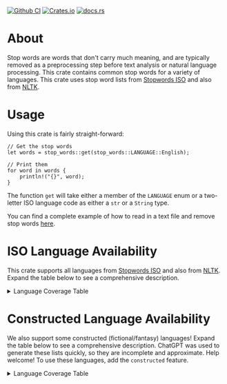[![Github CI](https://github.com/cmccomb/rust-stop-words/actions/workflows/tests.yml/badge.svg)](https://github.com/cmccomb/rust-stop-words/actions)
[![Crates.io](https://img.shields.io/crates/v/stop-words.svg)](https://crates.io/crates/stop-words)
[![docs.rs](https://img.shields.io/docsrs/stop-words/latest?logo=rust)](https://docs.rs/stop-words)
# About

Stop words are words that don't carry much meaning, and are typically removed as a preprocessing step before text
analysis or natural language processing. This crate contains common stop words for a variety of languages. This crate uses stop word
lists from [Stopwords ISO](https://github.com/stopwords-iso) and also from [NLTK](https://www.nltk.org/).

# Usage
Using this crate is fairly straight-forward: 
```rust, ignore
// Get the stop words
let words = stop_words::get(stop_words::LANGUAGE::English);

// Print them
for word in words {
    println!("{}", word);
}
```
The function ``get`` will take either a member of the `LANGUAGE` enum or a two-letter ISO language code as either a `str` or a `String` type.

You can find a complete example of how to read in a text file and remove stop words [here](https://github.com/cmccomb/rust-stop-words/blob/master/examples/remove_stop_words_with_regex.rs).


# ISO Language Availability
This crate supports all languages from [Stopwords ISO](https://github.com/stopwords-iso) and also from [NLTK](https://www.nltk.org/). Expand the table below to see a comprehensive description.
<details>
    <summary>Language Coverage Table</summary>

| ISO 639-1 Code | Language                                                                         | Stopwords ISO | NLTK |
|----------------|----------------------------------------------------------------------------------|---------------|------|
| aa             | Afar                                                                             |               |      |
| ab             | Abkhazian                                                                        |               |      |
| af             | Afrikaans                                                                        | ✓             |      |
| ak             | Akan                                                                             |               |      |
| sq             | Albanian                                                                         |               |      |
| am             | Amharic                                                                          |               |      |
| ar             | Arabic                                                                           | ✓             | ✓    |
| an             | Aragonese                                                                        |               |      |
| hy             | Armenian                                                                         | ✓             |      |
| as             | Assamese                                                                         |               |      |
| av             | Avaric                                                                           |               |      |
| ae             | Avestan                                                                          |               |      |
| ay             | Aymara                                                                           |               |      |
| az             | Azerbaijani                                                                      |               | ✓    |
| ba             | Bashkir                                                                          |               |      |
| bm             | Bambara                                                                          |               |      |
| eu             | Basque                                                                           | ✓             |      |
| be             | Belarusian                                                                       |               |      |
| bn             | Bengali                                                                          | ✓             |      |
| bh             | Bihari languages                                                                 |               |      |
| bi             | Bislama                                                                          |               |      |
| bo             | Tibetan                                                                          |               |      |
| bs             | Bosnian                                                                          |               |      |
| br             | Breton                                                                           | ✓             |      |
| bg             | Bulgarian                                                                        | ✓             |      |
| my             | Burmese                                                                          |               |      |
| ca             | Catalan; Valencian                                                               | ✓             |      |
| cs             | Czech                                                                            | ✓             |      |
| ch             | Chamorro                                                                         |               |      |
| ce             | Chechen                                                                          |               |      |
| zh             | Chinese                                                                          | ✓             |      |
| cu             | Church Slavic; Old Slavonic; Church Slavonic; Old Bulgarian; Old Church Slavonic |               |      |
| cv             | Chuvash                                                                          |               |      |
| kw             | Cornish                                                                          |               |      |
| co             | Corsican                                                                         |               |      |
| cr             | Cree                                                                             |               |      |
| cy             | Welsh                                                                            |               |      |
| da             | Danish                                                                           | ✓             | ✓    |
| de             | German                                                                           | ✓             | ✓    |
| dv             | Divehi; Dhivehi; Maldivian                                                       |               |      |
| nl             | Dutch; Flemish                                                                   | ✓             | ✓    |
| dz             | Dzongkha                                                                         |               |      |
| el             | Greek, Modern (1453-)                                                            | ✓             | ✓    |
| en             | English                                                                          | ✓             | ✓    |
| eo             | Esperanto                                                                        | ✓             |      |
| et             | Estonian                                                                         | ✓             |      |
| ee             | Ewe                                                                              |               |      |
| fo             | Faroese                                                                          |               |      |
| fa             | Persian                                                                          | ✓             |      |
| fj             | Fijian                                                                           |               |      |
| fi             | Finnish                                                                          | ✓             | ✓    |
| fr             | French                                                                           | ✓             | ✓    |
| fy             | Western Frisian                                                                  |               |      |
| ff             | Fulah                                                                            |               |      |
| ka             | Georgian                                                                         |               |      |
| gd             | Gaelic; Scottish Gaelic                                                          |               |      |
| ga             | Irish                                                                            | ✓             |      |
| gl             | Galician                                                                         | ✓             |      |
| gv             | Manx                                                                             |               |      |
| gn             | Guarani                                                                          |               |      |
| gu             | Gujarati                                                                         | ✓             |      |
| ht             | Haitian; Haitian Creole                                                          |               |      |
| ha             | Hausa                                                                            | ✓             |      |
| he             | Hebrew                                                                           | ✓             |      |
| hz             | Herero                                                                           |               |      |
| hi             | Hindi                                                                            | ✓             |      |
| ho             | Hiri Motu                                                                        |               |      |
| hr             | Croatian                                                                         | ✓             |      |
| hu             | Hungarian                                                                        | ✓             | ✓    |
| ig             | Igbo                                                                             |               |      |
| is             | Icelandic                                                                        |               |      |
| io             | Ido                                                                              |               |      |
| ii             | Sichuan Yi; Nuosu                                                                |               |      |
| iu             | Inuktitut                                                                        |               |      |
| ie             | Interlingue; Occidental                                                          |               |      |
| ia             | Interlingua (International Auxiliary Language Association)                       |               |      |
| id             | Indonesian                                                                       | ✓             | ✓    |
| ik             | Inupiaq                                                                          |               |      |  
| it             | Italian                                                                          | ✓             | ✓    |
| jv             | Javanese                                                                         |               |      |
| ja             | Japanese                                                                         | ✓             |      |
| kl             | Kalaallisut; Greenlandic                                                         |               |      |
| kn             | Kannada                                                                          |               |      |
| ks             | Kashmiri                                                                         |               |      |
| kr             | Kanuri                                                                           |               |      |
| kk             | Kazakh                                                                           |               | ✓    |
| km             | Central Khmer                                                                    |               |      |
| ki             | Kikuyu; Gikuyu                                                                   |               |      |
| rw             | Kinyarwanda                                                                      |               |      |
| ky             | Kirghiz; Kyrgyz                                                                  |               |      |
| kv             | Komi                                                                             |               |      |
| kg             | Kongo                                                                            |               |      |
| ko             | Korean                                                                           | ✓             |      |
| kj             | Kuanyama; Kwanyama                                                               |               |      |
| ku             | Kurdish                                                                          | ✓             |      |
| lo             | Lao                                                                              |               |      |
| la             | Latin                                                                            | ✓             |      |
| lv             | Latvian                                                                          | ✓             |      |
| li             | Limburgan; Limburger; Limburgish                                                 |               |      |
| ln             | Lingala                                                                          |               |      |
| lt             | Lithuanian                                                                       | ✓             |      |
| lb             | Luxembourgish; Letzeburgesch                                                     |               |      |
| lu             | Luba-Katanga                                                                     |               |      |
| lg             | Ganda                                                                            |               |      |
| mk             | Macedonian                                                                       |               |      |
| mh             | Marshallese                                                                      |               |      |
| ml             | Malayalam                                                                        |               |      |
| mi             | Maori                                                                            |               |      |
| mr             | Marathi                                                                          | ✓             |      |
| ms             | Malay                                                                            | ✓             |      |
| mg             | Malagasy                                                                         |               |      |
| mt             | Maltese                                                                          |               |      |
| mn             | Mongolian                                                                        |               |      |
| na             | Nauru                                                                            |               |      |
| nv             | Navajo; Navaho                                                                   |               |      |
| nr             | Ndebele, South; South Ndebele                                                    |               |      |
| nd             | Ndebele, North; North Ndebele                                                    |               |      |
| ng             | Ndonga                                                                           |               |      |
| ne             | Nepali                                                                           |               | ✓    |
| nn             | Norwegian Nynorsk; Nynorsk, Norwegian                                            |               |      |
| nb             | Bokmål, Norwegian; Norwegian Bokmål                                              |               |      |
| no             | Norwegian                                                                        | ✓             | ✓    |
| ny             | Chichewa; Chewa; Nyanja                                                          |               |      |
| oc             | Occitan (post 1500)                                                              |               |      |
| oj             | Ojibwa                                                                           |               |      |
| or             | Oriya                                                                            |               |      |
| om             | Oromo                                                                            |               |      |
| os             | Ossetian; Ossetic                                                                |               |      |
| pa             | Panjabi; Punjabi                                                                 |               |      |
| pi             | Pali                                                                             |               |      |
| pl             | Polish                                                                           | ✓             |      |
| pt             | Portuguese                                                                       | ✓             | ✓    |
| ps             | Pushto; Pashto                                                                   |               |      |
| qu             | Quechua                                                                          |               |      |
| rm             | Romansh                                                                          |               |      |
| ro             | Romanian; Moldavian; Moldovan                                                    | ✓             | ✓    |
| rn             | Rundi                                                                            |               |      |
| ru             | Russian                                                                          | ✓             | ✓    |
| sg             | Sango                                                                            |               |      |
| sa             | Sanskrit                                                                         |               |      |
| si             | Sinhala; Sinhalese                                                               |               |      |
| sk             | Slovak                                                                           | ✓             |      |
| sl             | Slovenian                                                                        | ✓             | ✓    |
| se             | Northern Sami                                                                    |               |      |
| sm             | Samoan                                                                           |               |      |
| sn             | Shona                                                                            |               |      |
| sd             | Sindhi                                                                           |               |      |
| so             | Somali                                                                           | ✓             |      |
| st             | Sotho, Southern                                                                  | ✓             |      |
| es             | Spanish; Castilian                                                               | ✓             | ✓    |
| sc             | Sardinian                                                                        |               |      |
| sr             | Serbian                                                                          |               |      |
| ss             | Swati                                                                            |               |      |
| su             | Sundanese                                                                        |               |      |
| sw             | Swahili                                                                          | ✓             |      |
| sv             | Swedish                                                                          | ✓             | ✓    |
| ty             | Tahitian                                                                         |               |      |
| ta             | Tamil                                                                            |               |      |
| tt             | Tatar                                                                            |               |      |
| te             | Telugu                                                                           |               |      |
| tg             | Tajik                                                                            |               | ✓    |
| tl             | Tagalog                                                                          | ✓             |      |
| th             | Thai                                                                             | ✓             |      |
| ti             | Tigrinya                                                                         |               |      |
| to             | Tonga (Tonga Islands)                                                            |               |      |
| tn             | Tswana                                                                           |               |      |
| ts             | Tsonga                                                                           |               |      |
| tk             | Turkmen                                                                          |               |      |
| tr             | Turkish                                                                          | ✓             | ✓    |
| tw             | Twi                                                                              |               |      |
| ug             | Uighur; Uyghur                                                                   |               |      |
| uk             | Ukrainian                                                                        | ✓             |      |
| ur             | Urdu                                                                             | ✓             |      |
| uz             | Uzbek                                                                            |               |      |
| ve             | Venda                                                                            |               |      |
| vi             | Vietnamese                                                                       | ✓             |      |
| vo             | Volapük                                                                          |               |      |
| wa             | Walloon                                                                          |               |      |
| wo             | Wolof                                                                            |               |      |
| xh             | Xhosa                                                                            |               |      |
| yi             | Yiddish                                                                          |               |      |
| yo             | Yoruba                                                                           | ✓             |      |
| za             | Zhuang; Chuang                                                                   |               |      |
| zu             | Zulu                                                                             | ✓             |      |

</details>

# Constructed Language Availability
We also support some constructed (fictional/fantasy) languages! Expand the table below to see a comprehensive description. ChatGPT was used to generate these lists quickly, so they are incomplete and approximate. Help welcome! To use these languages, add the `constructed` feature.

<details>
    <summary>Language Coverage Table</summary>

| ISO 639-3 Code           | Language                                                                                    |
|--------------------------|---------------------------------------------------------------------------------------------|
| qya                      | [Quenya](https://en.wikipedia.org/wiki/Quenya)                                              |
| sjn                      | [Sindarin](https://en.wikipedia.org/wiki/Sindarin)                                          |
| tlh                      | [Klingon](https://en.wikipedia.org/wiki/Klingon)                                            |
| mis (_dot_ is used here) | [Dothraki](https://en.wikipedia.org/wiki/Dothraki_language)                                 |
| mis (_dov_ is used here) | [Dovahzul](https://www.thuum.org/library/Dovahzul%20Print%20Dictionary%204th%20Edition.pdf) |
| mis (_nav_ is used here) | [Navi](https://en.wikipedia.org/wiki/Na%CA%BCvi_language)                                   | 
| mis (_val_ is used here) | [High Valyrian](https://en.wikipedia.org/wiki/Valyrian_languages)                           |

The following prompt was used with the Mar 14, 2023 version of ChatGPT:
```text
Please give me one list of 20+ stop words for each of the following languages: Sindarin, Quenya, Dothraki, Na'vi, 
Dovahzul, Klingon, and High Valyrian. I'd like the lists to be formatted as follows:
Sindarin
1. [word goes here]
2. [word goes here]
...
Quenya
1. [word goes here]
...

And so on.
```

</details>

